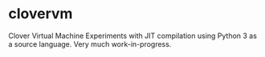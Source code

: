 # clovervm
Clover Virtual Machine
Experiments with JIT compilation using Python 3 as a source language. Very much work-in-progress.
